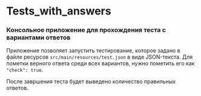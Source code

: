 # Tests_with_answers

### Консольное приложение для прохождения теста с вариантами ответов

Приложение позволяет запустить тестирование, которое задано в файле ресурсов `src/main/resources/test.json` в виде JSON-текста. Для пометки верного ответа среди всех вариантов, нужно пометить его как `"check": true`. 

После завршения теста будет выведено количество правильных ответов.
